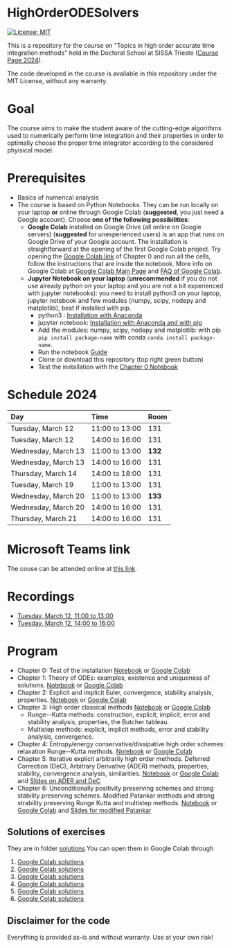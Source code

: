 # HighOrderODESolvers
[![License: MIT](https://img.shields.io/badge/License-MIT-success.svg)](https://opensource.org/licenses/MIT)

This is a repository for the course on "Topics in high order accurate time integration methods" held in the Doctoral School at SISSA Trieste ([Course Page 2024](https://www.math.sissa.it/course/phd-course/topics-high-order-accurate-time-integration-methods-0)). 


The code developed in the course is available in this repository under the MIT License, without any warranty.



Goal
======
The course aims to make the student aware of the cutting-edge algorithms used to numerically perform time integration and their properties in order to optimally choose the proper time integrator according to the considered phyisical model.

Prerequisites
======
* Basics of numerical analysis
* The course is based on Python Notebooks. They can be run locally on your laptop **or** online through Google Colab (**suggested**, you just need a Google account). Choose **one of the following possibilities**:
   * **Google Colab** installed on Google Drive (all online on Google servers) (**suggested** for unexperienced users) is an app that runs on Google Drive of your Google account. The installation is straightforward at the opening of the first Google Colab project. Try opening the [Google Colab link](https://colab.research.google.com/github/accdavlo/HighOrderODESolvers/blob/master/Chapter%200%20Test.ipynb) of Chapter 0 and run all the cells, follow the instructions that are inside the notebook. More info on Google Colab at [Google Colab Main Page](https://research.google.com/colaboratory) and [FAQ of Google Colab](https://research.google.com/colaboratory/faq.html).
   * **Jupyter Notebook on your laptop** (**unrecommended** if you do not use already python on your laptop and you are not a bit experienced with jupyter notebooks): you need to install python3 on your laptop, jupyter notebook and few modules (numpy, scipy, nodepy and matplotlib), best if installed with pip.
      * python3 : [Installation with Anaconda](https://www.anaconda.com/products/individual#Downloads)
      * jupyter notebook: [Installation with Anaconda and with pip](https://test-jupyter.readthedocs.io/en/latest/install.html)
      * Add the modules: numpy, scipy, nodepy and matplotlib: with pip ```pip install package-name``` with conda ```conda install package-name```.
      * Run the notebook [Guide](https://test-jupyter.readthedocs.io/en/latest/running.html#running)
      * Clone or download this repository (top right green button) 
      * Test the installation with the [Chapter 0 Notebook](Chapter%200%20Test.ipynb)


Schedule 2024
========
| Day                 | Time            |Room |
|  :------------      |:--------------- |:--- |
| Tuesday,   March 12 | 11:00 to 13:00  | 131 |
| Tuesday,   March 12 | 14:00 to 16:00  | 131 |
| Wednesday, March 13 | 11:00 to 13:00  | **132** |
| Wednesday, March 13 | 14:00 to 16:00  | 131 |
| Thursday,  March 14 | 14:00 to 18:00  | 131 |
| Tuesday,   March 19 | 11:00 to 13:00  | 131 |
| Wednesday, March 20 | 11:00 to 13:00  | **133** |
| Wednesday, March 20 | 14:00 to 16:00  | 131 |
| Thursday,  March 21 | 14:00 to 16:00  | 131 |


Microsoft Teams link
===========
The couse can be attended online at [this link](https://teams.microsoft.com/l/meetup-join/19%3ameeting_MmYxMDg5YjYtNTFmMy00ZmJhLWJmMDQtZmQyM2Y5NjA4MWRh%40thread.v2/0?context=%7b%22Tid%22%3a%22e4dd3336-ea1f-432c-b1e1-6966e8584f1b%22%2c%22Oid%22%3a%22cff80bd0-453f-4c4f-a6fd-61e7af40553d%22%7d).

Recordings
===========
* [Tuesday,   March 12, 11:00 to 13:00](https://sissa-my.sharepoint.com/:v:/g/personal/dtorlo_sissa_it/EaInWF2qW8VFsquajqZ8RHIBl8TryrNoNrTdPeFQ0E3aLw?e=zdjicg)
* [Tuesday,   March 12, 14:00 to 16:00](https://sissa-my.sharepoint.com/:v:/g/personal/dtorlo_sissa_it/EUTbdtcwpL9Pkn1NS4u4ZBEB4HM2ou1s4UKHX9b3PsFp8A?e=lQfGBt)

Program
======
 * Chapter 0: Test of the installation [Notebook](Chapter%200%20Test.ipynb) or [Google Colab](https://colab.research.google.com/github/accdavlo/HighOrderODESolvers/blob/master/Chapter%200%20Test.ipynb)
 * Chapter 1: Theory of ODEs: examples, existence and uniqueness of solutions. [Notebook](Chapter&#32;1&#32;Theory&#32;of&#32;ODE.ipynb) or [Google Colab](https://colab.research.google.com/github/accdavlo/HighOrderODESolvers/blob/master/Chapter%201%20Theory%20of%20ODE.ipynb)
 * Chapter 2: Explicit and implicit Euler, convergence, stability analysis, properties. [Notebook](Chapter&#32;2&#32;Classical&#32;Euler&#32;Methods.ipynb) or [Google Colab](https://colab.research.google.com/github/accdavlo/HighOrderODESolvers/blob/master/Chapter%202%20Classical%20Euler%20Methods.ipynb)
 * Chapter 3: High order classical methods [Notebook](Chapter&#32;3&#32;Classical&#32;High&#32;Order&#32;Methods.ipynb) or [Google Colab](https://colab.research.google.com/github/accdavlo/HighOrderODESolvers/blob/master/Chapter%203%20Classical%20High%20Order%20Methods.ipynb)
   * Runge--Kutta methods: construction, explicit, implicit, error and stability analysis, properties, the Butcher tableau.
   * Multistep methods: explicit, implicit methods, error and stability analysis, convergence.
 * Chapter 4: Entropy/energy conservative/dissipative high order schemes: relaxation Runge--Kutta methods. [Notebook](Chapter&#32;4&#32;Relaxation&#32;Runge--Kutta.ipynb) or [Google Colab](https://colab.research.google.com/github/accdavlo/HighOrderODESolvers/blob/master/Chapter%204%20Relaxation%20Runge--Kutta.ipynb)
 * Chapter 5: Iterative explicit arbitrarily high order methods. Deferred Correction (DeC), Arbitrary Derivative (ADER) methods, properties, stability, convergence analysis, similarities. [Notebook](Chapter&#32;5&#32;DeC&#32;and&#32;ADER.ipynb) or [Google Colab](https://colab.research.google.com/github/accdavlo/HighOrderODESolvers/blob/master/Chapter%205%20DeC%20and%20ADER.ipynb) and [Slides on ADER and DeC](Chapter5/latexSlides/ADERDeC_chapter5.pdf) 
 * Chapter 6: Unconditionally positivity preserving schemes and strong stability preserving schemes. Modified Patankar methods and strong strability preserving Runge Kutta and multistep methods.
[Notebook](Chapter&#32;6&#32;Positivity&#32;preserving&#32;schemes.ipynb) or [Google Colab](https://colab.research.google.com/github/accdavlo/HighOrderODESolvers/blob/master/Chapter%206%20Positivity%20preserving%20schemes.ipynb) and [Slides for modified Patankar](Chapter6/latexSlides/mPDeC_Chapter6.pdf)

Solutions of exercises
------
They are in folder [solutions](/solutions)
You can open them in Google Colab through
1. [Google Colab solutions](https://colab.research.google.com/github/accdavlo/HighOrderODESolvers/blob/master/solutions/Chapter%201%20Theory%20of%20ODE.ipynb)
1. [Google Colab solutions](https://colab.research.google.com/github/accdavlo/HighOrderODESolvers/blob/master/solutions/Chapter%202%20Classical%20Euler%20Methods.ipynb)
1. [Google Colab solutions](https://colab.research.google.com/github/accdavlo/HighOrderODESolvers/blob/master/solutions/Chapter%203%20Classical%20High%20Order%20Methods.ipynb)
1. [Google Colab solutions](https://colab.research.google.com/github/accdavlo/HighOrderODESolvers/blob/master/solutions/Chapter%204%20Relaxation%20Runge--Kutta.ipynb)
1. [Google Colab solutions](https://colab.research.google.com/github/accdavlo/HighOrderODESolvers/blob/master/solutions/Chapter%205%20DeC%20and%20ADER.ipynb)
1. [Google Colab solutions](https://colab.research.google.com/github/accdavlo/HighOrderODESolvers/blob/master/solutions/Chapter%206%20Positivity%20preserving%20schemes.ipynb)



## Disclaimer for the code

Everything is provided as-is and without warranty. Use at your own risk!
